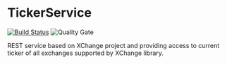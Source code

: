 # TickerService

[![Build Status](https://travis-ci.org/k2cieslak/TickerService.svg?branch=master)](https://travis-ci.org/k2cieslak/TickerService)
![Quality Gate](https://sonarcloud.io/api/project_badges/measure?project=k2cieslak_TickerService&metric=alert_status)

REST service based on XChange project and providing access to current ticker of all exchanges supported by XChange library.
